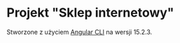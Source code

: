 # Projekt "Sklep internetowy"

Stworzone z użyciem [Angular CLI](https://github.com/angular/angular-cli) na wersji 15.2.3.
